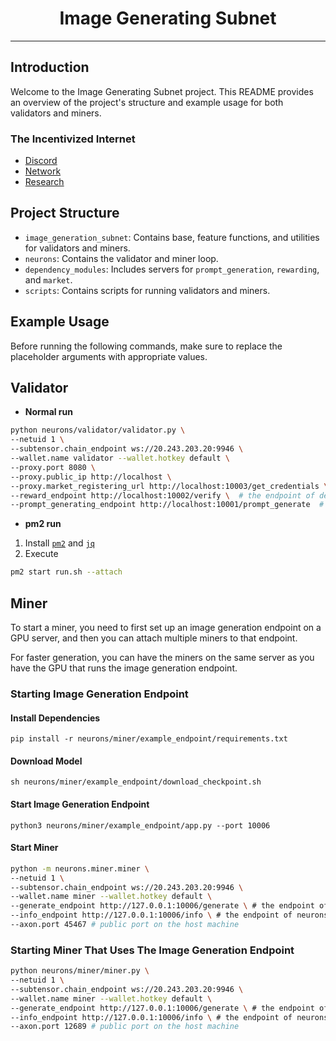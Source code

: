 <div align="center">

# Image Generating Subnet <!-- omit in toc -->

---

</div>

## Introduction
Welcome to the Image Generating Subnet project. This README provides an overview of the project's structure and example usage for both validators and miners.

### The Incentivized Internet
- [Discord](https://discord.gg/bittensor)
- [Network](https://taostats.io/)
- [Research](https://bittensor.com/whitepaper)

## Project Structure
- `image_generation_subnet`: Contains base, feature functions, and utilities for validators and miners.
- `neurons`: Contains the validator and miner loop.
- `dependency_modules`: Includes servers for `prompt_generation`, `rewarding`, and `market`.
- `scripts`: Contains scripts for running validators and miners.

## Example Usage
Before running the following commands, make sure to replace the placeholder arguments with appropriate values.

## Validator
- **Normal run**
```bash
python neurons/validator/validator.py \
--netuid 1 \
--subtensor.chain_endpoint ws://20.243.203.20:9946 \
--wallet.name validator --wallet.hotkey default \
--proxy.port 8080 \
--proxy.public_ip http://localhost \
--proxy.market_registering_url http://localhost:10003/get_credentials \  # the endpoint of dependency_modules/market/app.py
--reward_endpoint http://localhost:10002/verify \  # the endpoint of dependency_modules/rewarding/app.py
--prompt_generating_endpoint http://localhost:10001/prompt_generate  # the endpoint of dependency_modules/prompt_generating/app.py
```

- **pm2 run**
1. Install [`pm2`](https://pm2.keymetrics.io/docs/usage/quick-start/) and [`jq`](https://jqlang.github.io/jq/download/)
2. Execute
```bash
pm2 start run.sh --attach
```

## Miner
To start a miner, you need to first set up an image generation endpoint on a GPU server, and then you can attach multiple miners to that endpoint.

For faster generation, you can have the miners on the same server as you have the GPU that runs the image generation endpoint.


### Starting Image Generation Endpoint

#### Install Dependencies
`pip install -r neurons/miner/example_endpoint/requirements.txt`

#### Download Model
`sh neurons/miner/example_endpoint/download_checkpoint.sh`

#### Start Image Generation Endpoint
`python3 neurons/miner/example_endpoint/app.py --port 10006`


#### Start Miner
```bash 
python -m neurons.miner.miner \
--netuid 1 \
--subtensor.chain_endpoint ws://20.243.203.20:9946 \
--wallet.name miner --wallet.hotkey default \
--generate_endpoint http://127.0.0.1:10006/generate \ # the endpoint of neurons/miner/example_endpoint
--info_endpoint http://127.0.0.1:10006/info \ # the endpoint of neurons/miner/example_endpoint
--axon.port 45467 # public port on the host machine
```

### Starting Miner That Uses The Image Generation Endpoint
```bash
python neurons/miner/miner.py \
--netuid 1 \
--subtensor.chain_endpoint ws://20.243.203.20:9946 \
--wallet.name miner --wallet.hotkey default \
--generate_endpoint http://127.0.0.1:10006/generate \ # the endpoint of neurons/miner/example_endpoint
--info_endpoint http://127.0.0.1:10006/info \ # the endpoint of neurons/miner/example_endpoint
--axon.port 12689 # public port on the host machine
```
